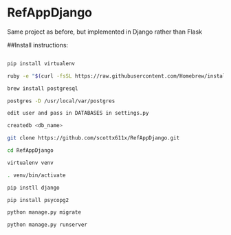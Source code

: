 # RefAppDjango
Same project as before, but implemented in Django rather than Flask

##Install instructions:
```bash

pip install virtualenv

ruby -e "$(curl -fsSL https://raw.githubusercontent.com/Homebrew/install/master/install)"

brew install postgresql

postgres -D /usr/local/var/postgres

edit user and pass in DATABASES in settings.py

createdb <db_name>

git clone https://github.com/scottx611x/RefAppDjango.git

cd RefAppDjango

virtualenv venv

. venv/bin/activate

pip instll django

pip install psycopg2

python manage.py migrate

python manage.py runserver

```
